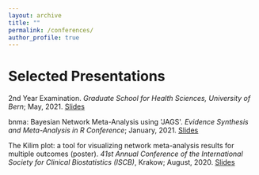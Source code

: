 ```yaml
---
layout: archive
title: ""
permalink: /conferences/
author_profile: true
---
```


# Selected Presentations

2nd Year Examination. <em>Graduate School for Health Sciences, University of Bern</em>; May, 2021.
<ins>[Slides](https://mikejseo.github.io/files/midterm.pdf)</ins> 

bnma: Bayesian Network Meta-Analysis using 'JAGS'. <em>Evidence Synthesis and Meta-Analysis in R Conference</em>; January, 2021.
<ins>[Slides](https://mikejseo.github.io/files/bnma.pdf)</ins> 

The Kilim plot: a tool for visualizing network meta-analysis results for multiple outcomes (poster). 
<em>41st Annual Conference of the International Society for Clinical Biostatistics (ISCB)</em>, Krakow; August, 2020.
<ins>[Slides](https://mikejseo.github.io/files/ISCB2020_Kilim.pdf)</ins>